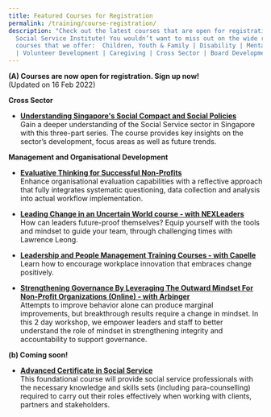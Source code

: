 ```yaml
---
title: Featured Courses for Registration
permalink: /training/course-registration/
description: "Check out the latest courses that are open for registration at the
  Social Service Institute! You wouldn’t want to miss out on the wide range of
  courses that we offer:  Children, Youth & Family | Disability | Mental Health
  | Volunteer Development | Caregiving | Cross Sector | Board Development "
---
```

**(A) Courses are now open for registration. Sign up now!**
<br>(Updated on 16 Feb 2022)

**Cross Sector**

* **[Understanding Singapore's Social Compact and Social Policies](https://iltms.ssi.gov.sg/registration#/Course?coursecode=SCRS400)**
<br> Gain a deeper understanding of the Social Service sector in Singapore with this three-part series. The course provides key insights on the sector’s development, focus areas as well as future trends. 

**Management and Organisational Development**

* **[Evaluative Thinking for Successful Non-Profits](https://iltms.ssi.gov.sg/registration/#/Course?coursecode=NMGT5992)**
<br> Enhance organisational evaluation capabilities with a reflective approach that fully integrates systematic questioning, data collection and analysis into actual workflow implementation. 


* **[Leading Change in an Uncertain World course - with NEXLeaders](https://go.gov.sg/nexleadership)**
<br>How can leaders future-proof themselves? Equip yourself with the tools and mindset to guide your team, through challenging times with Lawrence Leong.


* **[Leadership and People Management Training Courses - with Capelle](https://forms.office.com/r/MBdJgS9VLB)**
<br>Learn how to encourage workplace innovation that embraces change positively. 


* **[Strengthening Governance By Leveraging The Outward Mindset For Non-Profit Organizations (Online) - with Arbinger](https://forms.office.com/r/MBdJgS9VLB)**
<br>Attempts to improve behavior alone can produce marginal improvements, but breakthrough results require a change in mindset. In this 2 day workshop, we empower leaders and staff to better understand the role of mindset in strengthening integrity and accountability to support governance.

**(b) Coming soon!**
* **[Advanced Certificate in Social Service](https://www.ssi.gov.sg/training/cet-programmes/advanced-certificate-in-social-service/)**
<br>This foundational course will provide social service professionals with the necessary knowledge and skills sets (including para-counselling) required to carry out their roles effectively when working with clients, partners and stakeholders.